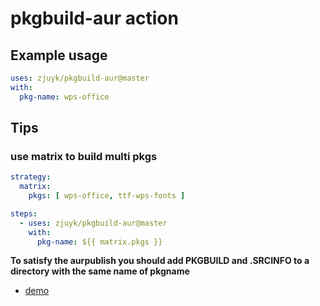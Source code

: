 # pkgbuild-aur action

## Example usage
```yaml
uses: zjuyk/pkgbuild-aur@master
with:
  pkg-name: wps-office
```

## Tips
### use matrix to build multi pkgs

```yml
strategy:
  matrix:
    pkgs: [ wps-office, ttf-wps-fonts ]

steps:
  - uses: zjuyk/pkgbuild-aur@master
    with:
      pkg-name: ${{ matrix.pkgs }}
```

**To satisfy the aurpublish you should add PKGBUILD and .SRCINFO to a directory with the same name of pkgname** 


- [demo](https://github.com/zjuyk/repo)
